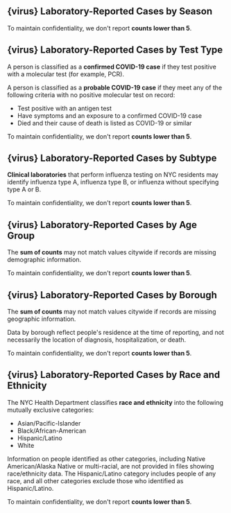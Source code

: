 ## {virus} Laboratory-Reported Cases by Season

To maintain confidentiality, we don't report **counts lower than 5**.

## {virus} Laboratory-Reported Cases by Test Type

A person is classified as a **confirmed COVID-19 case** if they test positive with a molecular test (for example, PCR). 

A person is classified as a **probable COVID-19 case** if they meet any of the following criteria with no positive molecular test on record:
<ul>
  <li>Test positive with an antigen test</li>
  <li>Have symptoms and an exposure to a confirmed COVID-19 case</li>
  <li>Died and their cause of death is listed as COVID-19 or similar</li>
</ul>

To maintain confidentiality, we don't report **counts lower than 5**.

## {virus} Laboratory-Reported Cases by Subtype

**Clinical laboratories** that perform influenza testing on NYC residents may identify influenza type A, influenza type B, or influenza without specifying type A or B. 

To maintain confidentiality, we don't report **counts lower than 5**.

## {virus} Laboratory-Reported Cases by Age Group

The **sum of counts** may not match values citywide if records are missing demographic information. 

To maintain confidentiality, we don't report **counts lower than 5**.

## {virus} Laboratory-Reported Cases by Borough

The **sum of counts** may not match values citywide if records are missing geographic information. 

Data by borough reflect people's residence at the time of reporting, and not necessarily the location of diagnosis, hospitalization, or death. 

To maintain confidentiality, we don't report **counts lower than 5**. 

## {virus} Laboratory-Reported Cases by Race and Ethnicity

The NYC Health Department classifies **race and ethnicity** into the following mutually exclusive categories:
<ul>
  <li>Asian/Pacific-Islander</li>
  <li>Black/African-American</li>
  <li>Hispanic/Latino</li>
  <li>White</li>
</ul>

Information on people identified as other categories, including Native American/Alaska Native or multi-racial, are not provided in files showing race/ethnicity data. The Hispanic/Latino category includes people of any race, and all other categories exclude those who identified as Hispanic/Latino.

To maintain confidentiality, we don't report **counts lower than 5**.
